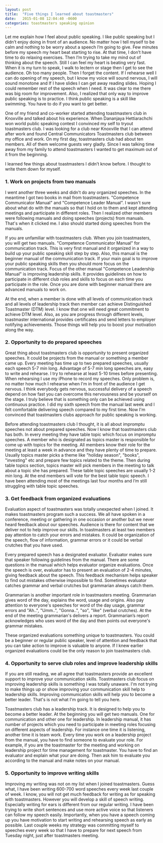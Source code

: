```yaml
---
layout: post
title:  "Five things I learned about toastmasters"
date:   2015-01-08 12:04:40 -0600
categories: toastmasters speaking opinion
---
```


Let me explain how I feel about public speaking. I like public speaking but I didn’t enjoy doing in front of an audience. No matter how I tell myself to be calm and nothing to be worry about a speech I’m going to give. Few minutes before my speech my heart beat starting to rise. At that time, I don’t have time to do relaxing exercises. Then I’m trying to take my mind out of thinking about the speech.  Still I can feel my heart is beating very fast. When it is my turn to speak, I walk to lectern or stage then I get to see the audience. Oh too many people. Then I forget the content. If I rehearse well I can do opening of my speech, but I know my voice will sound nervous, I will sound monotone and If I have slides I can get away reading slides. Hoping I could remember rest of the speech when I need. It was clear to me there was big room for improvement. Also, I realized that only way to improve public speaking is to practice. I think public speaking is a skill like swimming. You have to do if you want to get better.

One of my friend and co-worker started attending toastmasters club in Knoxville and talked about his experience. When Dananjaya Hettiarachchi won world public speaking contest I convinced my self to tryout toastmasters club. I was looking for a club near Knoxville that I can attend after work and found Central Communicators Toastmasters club between my office and work. On my first day, toastmasters club had about ten members. All of them welcome guests very gladly. Since I was talking time away from my family to attend toastmasters I wanted to get maximum out of it from the beginning.

I learned few things about toastmasters I didn’t know before. I thought to write them down for myself.

### 1. Work on projects from two manuals ###

I went another three weeks and didn't do any organized speeches. In the meantime I got two books in mail from toastmasters. "Competence Communicator Manual" and "Competence Leader Manual". I wasn't sure about what do with the manuals so that I hold on to them and kept attending meetings and participate in different roles. Then I realized other members were following manuals and doing speeches (projects) from manuals. That's when it clicked me. I also should started doing speeches from the manuals.

If you are unfamiliar with toastmasters club. When you join toastmasters, you will get two manuals. "Competence Communicator Manual" for communication track. This is very first manual and it organized in a way to build up your public speaking skill step by step. Also, this manual is the beginner manual of the communication track. If your main goal is to improve your public speaking skills then you should more focus on the communication track.
Focus of the other manual "Competence Leadership Manual" is improving leadership skills. It provides guidelines on how to participate in different club roles and skills to focus on each time you participate in the role. Once you are done with beginner manual there are advanced manuals to work on.

At the end, when a member is done with all levels of communication track and all levels of leadership track then member can achieve Distinguished Toastmaster (DTM) level. I know that one will need great commitment to achieve DTM level. Also, as you are progress through different levels, toastmaster international provides certificates and send letters to employer notifying achievements. Those things will help you to boost your motivation along the way.

### 2. Opportunity to do prepared speeches ###

Great thing about toastmasters club is opportunity to present organized speeches. It could be projects from the manual or something a member came up. Every meeting has time up to two prepared speeches, usually each speech 5-7 min long. Advantage of 5-7 min long speeches are, easy to write and rehearse. I try to rehearse at least 5-10 times before presenting. When rehearsing I use my iPhone to record my speeches. Only problem is, no matter how much I rehearse when I'm in front of the audience I get nervous. I think everybody gets nervous, successful delivery of a speech depend on how fast you can overcome this nervousness and be yourself on the stage. I truly believe that is something only can be achieved using continuous practice. I did my sixth speech from the manual last week and I felt comfortable delivering speech compared to my first time. Now I'm convinced that toastmasters clubs approach for public speaking is working.


Before attending toastmasters club I thought, it is all about impromptu speeches not about prepared speeches. Now I know that toastmasters club has both. In every meeting they have table topic which focus on impromptu speeches. A member who is designated as topics master is responsible for come up with topics for the meeting. All members know their role for the meeting at least a week in advance and they have plenty of time to prepare. Usually topics master picks a theme like "holiday season", "books", "investing" etc and prepare few topics related to the theme. Then during table topics section, topics master will pick members in the meeting to talk about a topic she has prepared. These table topic speeches are usually 1-2 min long. At the end members will vote for the best table topic speech. I have been attending most of the meetings last four months and I’m still struggling with table topic speeches.

### 3. Get feedback from organized evaluations ###

Evaluation aspect of toastmasters was totally unexpected when I joined. It makes toastmasters program such a success. We all have spoken in a conference, meeting or gathering in one occasion or another but we never heard feedback about our speeches. Audience is there for content that we deliver not to help improve our skills. In toastmasters at least two members pay attention to catch your errors and mistakes. It could be organization of the speech, flow of information, grammar errors or it could be verbal crutches that you have used.

Every prepared speech has a designated evaluator. Evaluator makes sure that speaker following guidelines from the manual. There are some questions in the manual which helps evaluator organize evaluations. Once the speech is over, evaluator has to present an evaluation of 2-4 minutes, giving feedback about the speech. This feedback mechanism helps speaker to find out mistakes otherwise impossible to find. Sometimes evaluator catches grammar and verbal crutches but grammarian always catch them.

Grammarian is another important role in toastmasters meeting. Grammarian gives word of the day, explains the word, usage and origins. Also pay attention to everyone's speeches for word of the day usage, grammar errors and "Ah..", "Umm..", "Gonna..", "so", "like" (verbal crutches). At the end of the meeting grammarian's delivers a report. Grammarian’s report acknowledges  who uses word of the day and then points out everyone's grammar mistakes.

These organized evaluations something unique to toastmasters. You could be a beginner or regular public speaker, level of attention and feedback that you can take action to improve is valuable to anyone. If I knew earlier organized evaluations could be the only reason to join toastmasters club.

### 4. Opportunity to serve club roles and improve leadership skills ###

If you are still reading, we all agree that toastmasters provide an excellent support to improve your communication skills. Toastmasters club focus on improving leadership skills is something I was totally unaware. I'm not trying to make things up or show improving your communication skill help to leadership skills. Improving communication skills will help you to become a better leader. That's is not what I'm going to tell you here.

Toastmasters club has a leadership track. It is designed to help you to become a better leader. At the beginning you will get two manuals. One for communication and other one for leadership. In leadership manual, it has number of projects which you need to participate in meeting roles focusing on different aspects of leadership. For instance one time it is listening, another time it is team work. Every time you work on a leadership project from the manual, you have to find someone to evaluate your role. For example, if you are the toastmaster for the meeting and working on leadership project for time management for toastmaster. You have to find an evaluator and explain what your are doing. Then ask him to evaluate you according to the manual and make notes on your manual.

### 5. Opportunity to improve writing skills ###

Improving my writing was not on my list when I joined toastmasters. Guess what, I have been writing 600-700 word speeches every week last couple of week. I know, you will not get much feedback for writing as for speaking with toastmasters. However you will develop a skill of speech writing. Especially writing for ears is different from our regular writing. I have been trying to write short sentences and use more active voice so that listeners can follow my speech easily. Importantly, when you have a speech coming up you have motivation to start writing and rehearsing speech as early as possible. Last couple weeks my strategy was committing myself to speeches every week so that I have to prepare for next speech from Tuesday night, just after toastmasters meeting.
